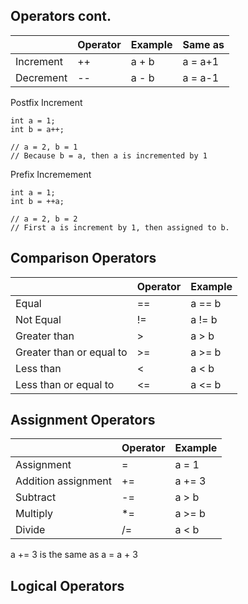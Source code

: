 ## Operators cont.

|               | Operator      | Example     | Same as |
| ------------- | ------------- |-------------|---------|
| Increment     | ++            | a + b       | a = a+1 |
| Decrement     | --            | a - b       | a = a-1 |


Postfix Increment

```
int a = 1;
int b = a++;

// a = 2, b = 1
// Because b = a, then a is incremented by 1
```

Prefix Incremement

```
int a = 1;
int b = ++a;

// a = 2, b = 2
// First a is increment by 1, then assigned to b. 
```

## Comparison Operators

|               | Operator      | Example     | 
| ------------- | ------------- |-------------|
| Equal         | ==            | a == b       |
| Not Equal     | !=            | a != b       |
| Greater than     | >            | a > b       |
| Greater than or equal to     | >=            | a >= b       |
| Less than     | <         | a < b       |
| Less than or equal to     | <=            | a <= b       |

## Assignment Operators


|               | Operator      | Example     | 
| ------------- | ------------- |-------------|
| Assignment        | =            | a = 1       |
| Addition assignment     | +=            | a += 3       |
| Subtract     | -=            | a > b       |
| Multiply     | *=            | a >= b       |
| Divide     | /=         | a < b       |

a += 3 is the same as a = a + 3

## Logical Operators


